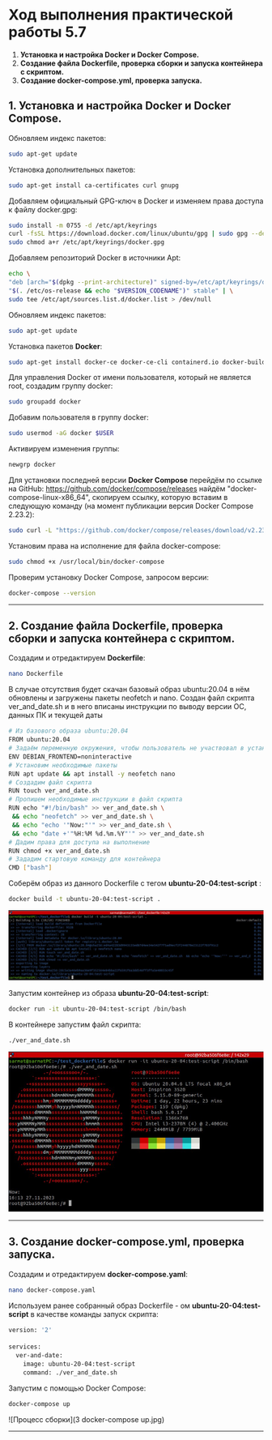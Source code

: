 # Ход выполнения практической работы 5.7 

1. **Установка и настройка Docker и  Docker  Compose.**
2. **Создание файла Dockerfile, проверка сборки и запуска контейнера с скриптом.**
3. **Создание docker-compose.yml, проверка запуска.**

## 1. Установка и настройка Docker и  Docker  Compose.

Обновляем индекс пакетов:

```bash
sudo apt-get update
```

Установка дополнительных пакетов:
```bash
sudo apt-get install ca-certificates curl gnupg
```

Добавляем официальный GPG-ключ в Docker и изменяем права доступа к файлу docker.gpg:
```bash
sudo install -m 0755 -d /etc/apt/keyrings
curl -fsSL https://download.docker.com/linux/ubuntu/gpg | sudo gpg --dearmor -o /etc/apt/keyrings/docker.gpg
sudo chmod a+r /etc/apt/keyrings/docker.gpg
```
Добавляем репозиторий Docker в источники Apt:
```bash
echo \
"deb [arch="$(dpkg --print-architecture)" signed-by=/etc/apt/keyrings/docker.gpg] https://download.docker.com/linux/ubuntu \
"$(. /etc/os-release && echo "$VERSION_CODENAME")" stable" | \
sudo tee /etc/apt/sources.list.d/docker.list > /dev/null
```

Обновляем индекс пакетов:

```bash
sudo apt-get update
```
Установка  пакетов  **Docker**:

```bash
sudo apt-get install docker-ce docker-ce-cli containerd.io docker-buildx-plugin docker-compose-plugin
```

Для управления  Docker  от  имени  пользователя,  который  не  является  root, создадим группу docker:
```bash
sudo groupadd docker
```

Добавим пользователя в группу docker:
```bash 
sudo usermod -aG docker $USER
```

Активируем изменения группы:
```bash
newgrp docker 
```
Для установки последней версии **Docker Compose** перейдём по ссылке на GitHub: https://github.com/docker/compose/releases найдём "docker-compose-linux-x86_64", скопируем ссылку, которую вставим в следующую команду (на момент публикации версия Docker  Compose 2.23.2):

```bash
sudo curl -L "https://github.com/docker/compose/releases/download/v2.23.2/docker-compose-linux-x86_64" -o /usr/local/bin/docker-compose
```
Установим права на исполнение для файла docker-compose:

```bash
sudo chmod +x /usr/local/bin/docker-compose
```

Проверим установку Docker Compose, запросом версии:

```bash
docker-compose --version
```

---
## 2. Создание файла Dockerfile, проверка сборки и запуска контейнера с скриптом.

Создадим и отредактируем **Dockerfile**:

```bash
nano Dockerfile
```

В случае отсутствия будет скачан базовый образ ubuntu:20.04 в нём обновлены и загружены пакеты neofetch и nano. Создан файл скрипта ver_and_date.sh и в него вписаны инструкции по выводу версии ОС, данных ПК и текущей даты

```bash
# Из базового образа ubuntu:20.04 
FROM ubuntu:20.04
# Задаём переменную окружения, чтобы пользователь не участвовал в установке (выбор клавиатуры и прочее)
ENV DEBIAN_FRONTEND=noninteractive
# Установим необходимые пакеты
RUN apt update && apt install -y neofetch nano
# Создадим файл скрипта
RUN touch ver_and_date.sh
# Пропишем необходимые инструкции в файл скрипта
RUN echo "#!/bin/bash" >> ver_and_date.sh \
 && echo "neofetch" >> ver_and_date.sh \
 && echo "echo '"Now:"'" >> ver_and_date.sh \
 && echo "date +'"%H:%M %d.%m.%Y"'" >> ver_and_date.sh
# Дадим права для доступа на выполнение
RUN chmod +x ver_and_date.sh
# Зададим стартовую команду для контейнера
CMD ["bash"]
```

Соберём образ из данного Dockerfile с тегом **ubuntu-20-04:test-script** :

```bash
docker build -t ubuntu-20-04:test-script .
```

![Процесс сборки](1_build_image.jpg)

Запустим контейнер из образа **ubuntu-20-04:test-script**:

```bash
docker run -it ubuntu-20-04:test-script /bin/bash
```

В контейнере запустим файл скрипта:

```bash
./ver_and_date.sh
```

![Процесс сборки](2_run_image_and_script.jpg)

---
## 3. Создание docker-compose.yml, проверка запуска.

Создадим и отредактируем **docker-compose.yaml**:

```bash
nano docker-compose.yaml
```

Используем ранее собранный образ Dockerfile - ом **ubuntu-20-04:test-script** в качестве команды запуск скрипта:

```bash
version: '2'

services:
  ver-and-date:
    image: ubuntu-20-04:test-script
    command: ./ver_and_date.sh
```

Запустим с помощью Docker Compose:

```bash
docker-compose up
```

![Процесс сборки](3 docker-compose up.jpg)

---

